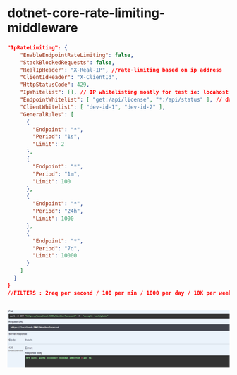 # dotnet-core-rate-limiting-middleware


```JSON
"IpRateLimiting": {
    "EnableEndpointRateLimiting": false,
    "StackBlockedRequests": false,
    "RealIpHeader": "X-Real-IP", //rate-limiting based on ip address
    "ClientIdHeader": "X-ClientId",
    "HttpStatusCode": 429,
    "IpWhitelist": [], // IP whitelisting mostly for test ie: locahost :  "127.0.0.1" (IPv4), "::1/10"(IPv6)
    "EndpointWhitelist": [ "get:/api/license", "*:/api/status" ], // dont block user trying to see license or some status endpoint whitelisting
    "ClientWhitelist": [ "dev-id-1", "dev-id-2" ],
    "GeneralRules": [
      {
        "Endpoint": "*",
        "Period": "1s",
        "Limit": 2
      },
      {
        "Endpoint": "*",
        "Period": "1m",
        "Limit": 100
      },
      {
        "Endpoint": "*",
        "Period": "24h",
        "Limit": 1000
      },
      {
        "Endpoint": "*",
        "Period": "7d",
        "Limit": 10000
      }
    ]
  }
}
//FILTERS : 2req per second / 100 per min / 1000 per day / 10K per week



```

![alt text](https://raw.githubusercontent.com/prompt-07/dotnet-core-rate-limiting-middleware/sada_01/ratelimiting-demo.png)
